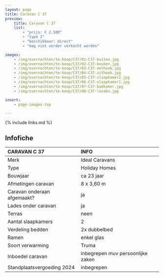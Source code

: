 ```yaml
---
layout: page
title: Caravan C 37
preview:
    title: Caravan C 37
    list:
        - "prijs: € 2.500"
        - "type 2"
        - "beschikbaar: direct"
        - "mag niet verder verkocht worden"

images:
    - /img/overnachten/te-koop/C37/01-C37-buiten.jpg
    - /img/overnachten/te-koop/C37/02-C37-keuken.jpg
    - /img/overnachten/te-koop/C37/03-C37-eethoek.jpg
    - /img/overnachten/te-koop/C37/04-C37-zithoek.jpg
    - /img/overnachten/te-koop/C37/05-C37-slaapkamer2.jpg
    - /img/overnachten/te-koop/C37/06-C37-slaapkamer1.jpg
    - /img/overnachten/te-koop/C37/07-C37-badkamer.jpg
    - /img/overnachten/te-koop/C37/08-C37-lavabo.jpg

insert:
    - page-images-top

---
```


{% include links.md %}



## Infofiche

CARAVAN C 37                | INFO        |
:---------------------------|:------------|
Merk                        |Ideal Caravans
Type                        |Holiday Homes
Bouwjaar                    |ca 23 jaar
Afmetingen caravan          |8 x 3,60 m
Caravan onderaan afgemaakt? |ja
Lades onder caravan         |ja
Terras                      |neen
Aantal slaapkamers          |2
Verdeling bedden            |2x dubbelbed
Ramen                       |enkel glas
Soort verwarming            |Truma
Inboedel caravan            |inbegrepen muv persoonlijke zaken
Standplaatsvergoeding 2024  |inbegrepen
